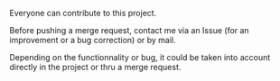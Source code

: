 Everyone can contribute to this project.

Before pushing a merge request, contact me via an Issue (for an improvement or a bug correction) or by mail.

Depending on the functionnality or bug, it could be taken into account directly in the project or thru a merge request.